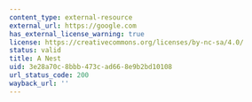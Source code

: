 ```yaml
---
content_type: external-resource
external_url: https://google.com
has_external_license_warning: true
license: https://creativecommons.org/licenses/by-nc-sa/4.0/
status: valid
title: A Nest
uid: 3e28a70c-8bbb-473c-ad66-8e9b2bd10108
url_status_code: 200
wayback_url: ''
---
```

